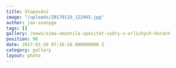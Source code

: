 ```yaml
---
title: Stopování
image: "/uploads/20170119_122945.jpg"
author: jan-svanyga
tags: []
gallery: /news/zima-umoznila-spocitat-vydry-v-orlickych-horach
position: 98
date: 2017-01-26 07:16:10.000000000 Z
category: gallery
layout: photo
---
```

